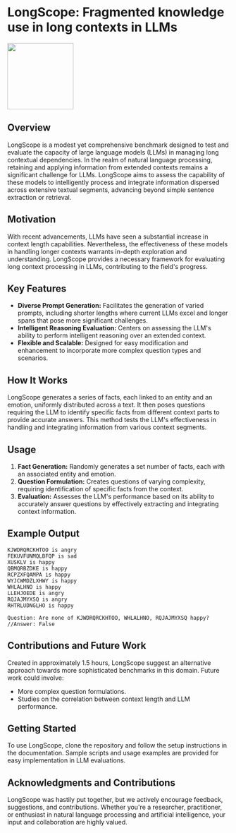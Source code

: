 # LongScope: Fragmented knowledge use in long contexts in LLMs

<img src="https://github.com/mrconter1/LongScope/assets/32551374/51b24731-98d0-43cc-9a5b-78aa7b01a336" width="150" height="150">

## Overview

LongScope is a modest yet comprehensive benchmark designed to test and evaluate the capacity of large language models (LLMs) in managing long contextual dependencies. In the realm of natural language processing, retaining and applying information from extended contexts remains a significant challenge for LLMs. LongScope aims to assess the capability of these models to intelligently process and integrate information dispersed across extensive textual segments, advancing beyond simple sentence extraction or retrieval.

## Motivation

With recent advancements, LLMs have seen a substantial increase in context length capabilities. Nevertheless, the effectiveness of these models in handling longer contexts warrants in-depth exploration and understanding. LongScope provides a necessary framework for evaluating long context processing in LLMs, contributing to the field's progress.

## Key Features

- **Diverse Prompt Generation:** Facilitates the generation of varied prompts, including shorter lengths where current LLMs excel and longer spans that pose more significant challenges.
- **Intelligent Reasoning Evaluation:** Centers on assessing the LLM's ability to perform intelligent reasoning over an extended context.
- **Flexible and Scalable:** Designed for easy modification and enhancement to incorporate more complex question types and scenarios.

## How It Works

LongScope generates a series of facts, each linked to an entity and an emotion, uniformly distributed across a text. It then poses questions requiring the LLM to identify specific facts from different context parts to provide accurate answers. This method tests the LLM's effectiveness in handling and integrating information from various context segments.

## Usage

1. **Fact Generation:** Randomly generates a set number of facts, each with an associated entity and emotion.
2. **Question Formulation:** Creates questions of varying complexity, requiring identification of specific facts from the context.
3. **Evaluation:** Assesses the LLM's performance based on its ability to accurately answer questions by effectively extracting and integrating context information.

## Example Output

```
KJWDRQRCKHTOO is angry
FEKUVFUNMQLBFQP is sad
XUSKLV is happy
QBMQRBZDKE is happy
RCPZXFQAMPA is happy
WYJCWMDZLXHWY is happy
WHLALHNO is happy
LLEHJOEDE is angry
RQJAJMYXSQ is angry
RHTRLUDNGLHO is happy

Question: Are none of KJWDRQRCKHTOO, WHLALHNO, RQJAJMYXSQ happy?
//Answer: False
```

## Contributions and Future Work

Created in approximately 1.5 hours, LongScope suggest an alternative approach towards more sophisticated benchmarks in this domain. Future work could involve:

- More complex question formulations.
- Studies on the correlation between context length and LLM performance.

## Getting Started

To use LongScope, clone the repository and follow the setup instructions in the documentation. Sample scripts and usage examples are provided for easy implementation in LLM evaluations.

## Acknowledgments and Contributions

LongScope was hastily put together, but we actively encourage feedback, suggestions, and contributions. Whether you're a researcher, practitioner, or enthusiast in natural language processing and artificial intelligence, your input and collaboration are highly valued.
